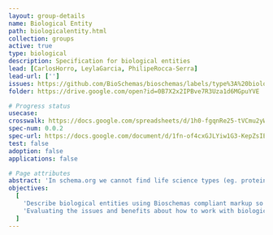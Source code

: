 ```yaml
---
layout: group-details
name: Biological Entity
path: biologicalentity.html
collection: groups
active: true
type: biological
description: Specification for biological entities
lead: [CarlosHorro, LeylaGarcia, PhilipeRocca-Serra]
lead-url: ['']
issues: https://github.com/BioSchemas/bioschemas/labels/type%3A%20biologicalentity
folder: https://drive.google.com/open?id=0B7X2x2IPBve7R3Uza1d6MGpuYVE

# Progress status
usecase:
crosswalk: https://docs.google.com/spreadsheets/d/1h0-fgqnRe25-tVCmu2yWNQjthLzgkW4a1TVNMpCABlc/edit#gid=1261485211
spec-num: 0.0.2
spec-url: https://docs.google.com/document/d/1fn-of4cxGJLYiw1G3-KepZsIE0Ptq4GSx-h3jPmvdvc/edit?usp=sharing
test: false
adoption: false
applications: false

# Page attributes
abstract: 'In schema.org we cannot find life science types (eg. protein, gene, biological pathway) except those types that overlap with healthcare and medicine domains defined by the health schema.org extension (eg. drug, artery). These life science types share many elements which can be captured in a common biological entity type.'
objectives:
  [
    'Describe biological entities using Bioschemas compliant markup so biological types can be more easily indexed by search engines and registries.',
    'Evaluating the issues and benefits about how to work with biological entities in schema.org and Bioschemas'
  ]
---
```

